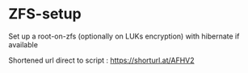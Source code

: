 # ZFS-setup
Set up a root-on-zfs (optionally on LUKs encryption) with hibernate if available

Shortened url direct to script : https://shorturl.at/AFHV2
